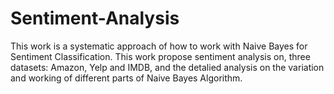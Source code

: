 # Sentiment-Analysis

This work is a systematic approach of how to work with Naive Bayes for Sentiment Classification. This work propose sentiment analysis on, three datasets: Amazon, Yelp and IMDB, and the detalied analysis on the variation and working of different parts of Naive Bayes Algorithm.
